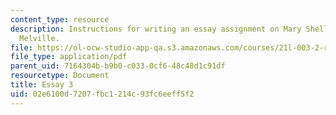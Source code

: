 ```yaml
---
content_type: resource
description: Instructions for writing an essay assignment on Mary Shelley or Herman
  Melville.
file: https://ol-ocw-studio-app-qa.s3.amazonaws.com/courses/21l-003-2-reading-fiction-fall-2006/02e6100d7207fbc1214c93fc6eeff5f2_essay3.pdf
file_type: application/pdf
parent_uid: 7164304b-b9b0-c033-0cf6-48c48d1c91df
resourcetype: Document
title: Essay 3
uid: 02e6100d-7207-fbc1-214c-93fc6eeff5f2
---
```

